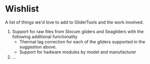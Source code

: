Wishlist
========

A list of things we'd love to add to GliderTools and the work involved.

1. Support for raw files from Slocum gliders and Seagliders with the following additional functionality
    - Thermal lag correction for each of the gliders supported in the suggestion above.
    - Support for hadware modules by model and manufacturer
2. ...
